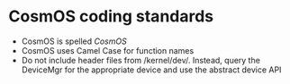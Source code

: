
# CosmOS coding standards

* CosmOS is spelled <i>CosmOS</i>
* CosmOS uses Camel Case for function names
* Do not include header files from /kernel/dev/. Instead, query the DeviceMgr for the appropriate device and use the abstract device API
